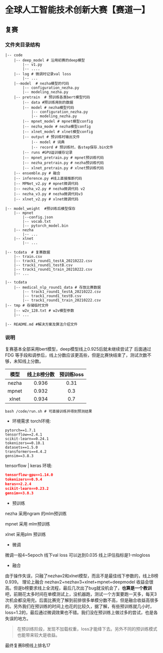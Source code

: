# 全球人工智能技术创新大赛【赛道一】
## 复赛
### 文件夹目录结构
```
|-- code
    |-- deep_model # 沿用初赛的deep模型
        |-- v1.py
        |-- ....
    |-- log # 微调时记录val loss 
        |-- ...
    |--model  # nezha模型的代码
        |-- configuration_nezha.py
        |-- modeling_nezha.py
    |-- pretrain  # 预训练各类bert模型代码
        |-- data #预训练用到的数据
        |-- model # nezha模型代码
            |-- configuration_nezha.py
            |-- modeling_nezha.py
        |-- mpnet_model # mpnet模型config
        |-- nezha_mode # nezha模型config
        |-- xlnet_model # xlnet模型config
        |-- output # 预训练时输出文件
            |-- model # 词典
            |-- record # 预训练时，各step保存.bin文件
        |-- runs #GPU运训缓存记录
        |-- mpnet_pretrain.py # mpnet预训练代码
        |-- nezha_pretrain.py # nezha预训练代码
        |-- xlnet_pretrain.py # xlnet预训练代码
    |-- ensemble.py # 融合
    |-- inference.py #线上直接推断代码
    |-- MPNet_v2.py # mpnet微调代码
    |-- nezha_v2.py # nezha微调代码 v2
    |-- nezha_v3.py # nezha微调代码v3
    |-- xlnet_v2.py # xlnet微调代码

|-- model_weight  #预训练后模型保存
    |-- mpnet
        |--config.json
        |-- vocab.txt
        |-- pytorch_model.bin 
    |-- nezha
        |-- ...
    |-- xlnet 
        |-- ...

|-- tcdata  # 复赛数据
	|-- train.csv  
	|-- track1_round1_testA_20210222.csv
    |-- track1_round1_testB.csv
    |-- track1_round1_train_20210222.csv
    |-- ...
	
|-- tcdata
    |-- medical_nlp_round1_data # 存放比赛数据
        |-- track1_round1_testA_20210222.csv
	    |-- track1_round1_testB.csv
	    |-- track1_round1_train_20210222.csv
|-- tmp # 存储临时文件
    |-- w2v_128.txt # w2v模型参数
    |-- ...

|-- README.md #解决方案及算法介绍文件
```
### 说明
复赛基本全部采用bert模型，deep模型线上0.925后就未继续尝试了
后面通过FDG 等手段和调参后，线上分数应该更高些，但是比赛快结束了，测试次数不够，未知线上分数。

| 模型 | 线上B榜分数 | 预训练loss|
| :---:  | :-----:  | :--:|
| nezha  | 0.936  | 0.31|
| mpnet  |0.932   | 0.3 |
| xlnet  |0.934   | 0.7|
```
bash /code/run.sh # 可直接训练并得到预测结果
```
- 环境需求
torch环境:

```buildoutcfg
pytorch==1.7.1
tensorflow==2.4.1
scikit-learn==0.24.1
tokenizers==0.10.1
datasets==1.5.0
transformers==4.4.2
gensim==3.8.3
```
tensorflow | keras 环境:
```json
tensorflow-gpu==1.14.0
tokenizers==0.9.4
keras==2.2.4
scikit-learn==0.23.2
gensim==3.8.3

```


- 预训练

 nezha 采用ngram 的mlm预训练

mpnet 采用 mlm预训练

xlnet 采用plm 预训练



- 微调 

微调一般4~5epoch
线下val loss 可以达到0.035  线上评估指标是1-mlogloss

- 融合

由于操作失误，只融了nezhav2和xlnet模型，而且不是最佳线下参数的，线上B榜0.939。
理论上融合 nezhav2+nezhav3+xlnet+mpnet+deepmodel 收益会很高。但是b榜要求线上全流程，最后几次出了bug就没机会了，**也算是一个教训**吧，前期花太多时间在单模测试上，没机器跑，测试一个方案要跑一天多，每天3次机会都没用完。后面比赛完了解到前排很多单模分数不高，但是融合收益高很多的。另外我们在预训练的时间上也花的比较久，据了解，有些预训练就几小时，loss=1.2的，最后通过微调效果也不错。我们没在预训练上做过多的尝试，也是各失误的地方。


>  在预训练阶段，发现不加载权重，loss才能绛下去。另外不同的预训练模式也能带来较大是收益。

最终复赛B榜线上排名17